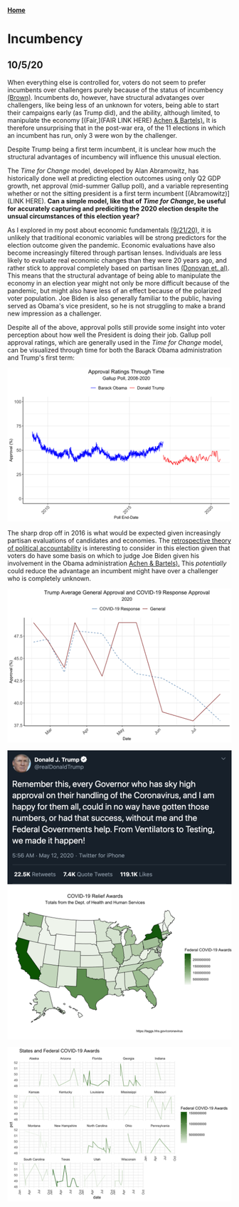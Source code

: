 #### [Home](https://cassidybargell.github.io/election_analytics/)

# Incumbency
## 10/5/20

When everything else is controlled for, voters do not seem to prefer incumbents over challengers purely because of the status of incumbency [(Brown)](https://www-cambridge-org.ezp-prod1.hul.harvard.edu/core/services/aop-cambridge-core/content/view/ECFE39E003912F8AF65C2AD14A34BD8C/S2052263014000062a.pdf/div-class-title-voters-don-t-care-much-about-incumbency-div.pdf). Incumbents do, however, have structural advatanges over challengers, like being less of an unknown for voters, being able to start their campaigns early (as Trump did), and the ability, although limited, to manipulate the economy [(Fair,](FAIR LINK HERE) [Achen & Bartels).](https://muse-jhu-edu.ezp-prod1.hul.harvard.edu/book/64646) It is therefore unsurprising that in the post-war era, of the 11 elections in which an incumbent has run, only 3 were won by the challenger.

Despite Trump being a first term incumbent, it is unclear how much the structural advantages of incumbency will influence this unusual election.

The *Time for Change* model, developed by Alan Abramowitz, has historically done well at predicting election outcomes using only Q2 GDP growth, net approval (mid-summer Gallup poll), and a variable representing whether or not the sitting president is a first term incumbent [(Abramowitz)](LINK HERE). **Can a simple model, like that of *Time for Change*, be useful for accurately capturing and prediciting the 2020 election despite the unsual circumstances of this election year?**

As I explored in my post about economic fundamentals [(9/21/20)](https://cassidybargell.github.io/election_analytics/posts/week_2.html), it is unlikely that traditional economic variables will be strong predictors for the election outcome given the pandemic. Economic evaluations have also become increasingly filtered through partisan lenses. Individuals are less likely to evaluate real economic changes than they were 20 years ago, and rather stick to approval completely based on partisan lines [(Donovan et. al)](https://link-springer-com.ezp-prod1.hul.harvard.edu/article/10.1007/s11109-019-09539-8). This means that the structural advantage of being able to manipulate the economy in an election year might not only be more difficult because of the pandemic, but might also have less of an effect because of the polarized voter population. Joe Biden is also generally familiar to the public, having served as Obama's vice president, so he is not struggling to make a brand new impression as a challenger. 

Despite all of the above, approval polls still provide some insight into voter perception about how well the President is doing their job. Gallup poll approval ratings, which are generally used in the *Time for Change* model, can be visualized through time for both the Barack Obama administration and Trump's first term:

![](../figures/approval_through_time.png)

The sharp drop off in 2016 is what would be expected given increasingly partisan evaluations of candidates and economies. The [retrospective theory of political accountability](https://cassidybargell.github.io/election_analytics/posts/week_2.html) is interesting to consider in this election given that voters do have some basis on which to judge Joe Biden given his involvement in the Obama administration [Achen & Bartels).](https://muse-jhu-edu.ezp-prod1.hul.harvard.edu/book/64646) This *potentially* could reduce the advantage an incumbent might have over a challenger who is completely unknown.



![](../figures/trump_2020_approvals.png)

![](../figures/trump_tweet.png)
![](../figures/state_covid_relief.png)

![](../figures/states_vs_federalspend.png)